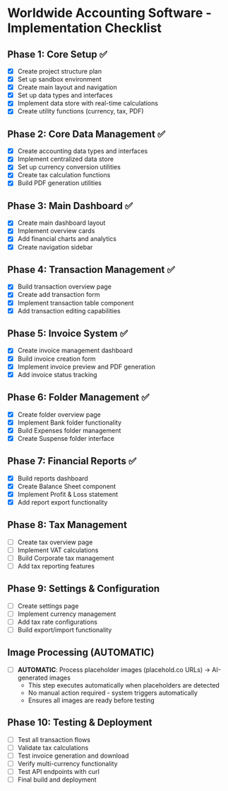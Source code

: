 # Worldwide Accounting Software - Implementation Checklist

## Phase 1: Core Setup ✅
- [x] Create project structure plan
- [x] Set up sandbox environment
- [x] Create main layout and navigation
- [x] Set up data types and interfaces
- [x] Implement data store with real-time calculations
- [x] Create utility functions (currency, tax, PDF)

## Phase 2: Core Data Management ✅
- [x] Create accounting data types and interfaces
- [x] Implement centralized data store
- [x] Set up currency conversion utilities
- [x] Create tax calculation functions
- [x] Build PDF generation utilities

## Phase 3: Main Dashboard ✅
- [x] Create main dashboard layout
- [x] Implement overview cards
- [x] Add financial charts and analytics
- [x] Create navigation sidebar

## Phase 4: Transaction Management ✅
- [x] Build transaction overview page
- [x] Create add transaction form
- [x] Implement transaction table component
- [x] Add transaction editing capabilities

## Phase 5: Invoice System ✅
- [x] Create invoice management dashboard
- [x] Build invoice creation form
- [x] Implement invoice preview and PDF generation
- [x] Add invoice status tracking

## Phase 6: Folder Management ✅
- [x] Create folder overview page
- [x] Implement Bank folder functionality
- [x] Build Expenses folder management
- [x] Create Suspense folder interface

## Phase 7: Financial Reports ✅
- [x] Build reports dashboard
- [x] Create Balance Sheet component
- [x] Implement Profit & Loss statement
- [x] Add report export functionality

## Phase 8: Tax Management
- [ ] Create tax overview page
- [ ] Implement VAT calculations
- [ ] Build Corporate tax management
- [ ] Add tax reporting features

## Phase 9: Settings & Configuration
- [ ] Create settings page
- [ ] Implement currency management
- [ ] Add tax rate configurations
- [ ] Build export/import functionality

## Image Processing (AUTOMATIC)
- [ ] **AUTOMATIC**: Process placeholder images (placehold.co URLs) → AI-generated images
  - This step executes automatically when placeholders are detected
  - No manual action required - system triggers automatically
  - Ensures all images are ready before testing

## Phase 10: Testing & Deployment
- [ ] Test all transaction flows
- [ ] Validate tax calculations
- [ ] Test invoice generation and download
- [ ] Verify multi-currency functionality
- [ ] Test API endpoints with curl
- [ ] Final build and deployment